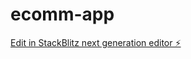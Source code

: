 # ecomm-app

[Edit in StackBlitz next generation editor ⚡️](https://stackblitz.com/~/github.com/rafysanchez/ecomm-app)